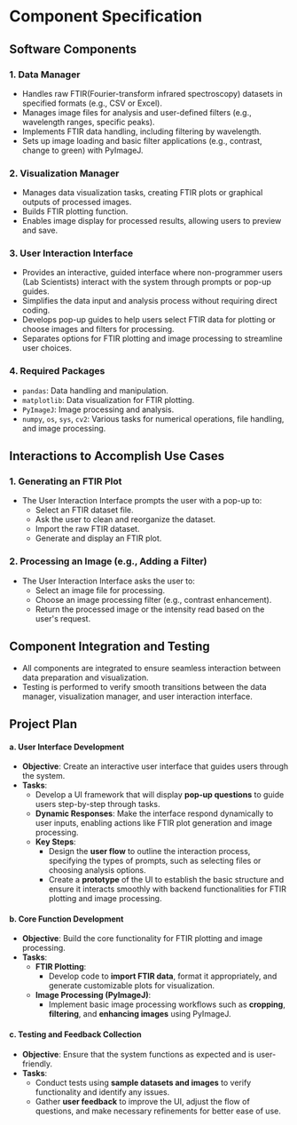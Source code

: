 # Component Specification

## Software Components

### 1. Data Manager
- Handles raw FTIR(Fourier-transform infrared spectroscopy) datasets in specified formats (e.g., CSV or Excel).
- Manages image files for analysis and user-defined filters (e.g., wavelength ranges, specific peaks).
- Implements FTIR data handling, including filtering by wavelength.
- Sets up image loading and basic filter applications (e.g., contrast, change to green) with PyImageJ.

### 2. Visualization Manager
- Manages data visualization tasks, creating FTIR plots or graphical outputs of processed images.
- Builds FTIR plotting function.
- Enables image display for processed results, allowing users to preview and save.

### 3. User Interaction Interface
- Provides an interactive, guided interface where non-programmer users (Lab Scientists) interact with the system through prompts or pop-up guides.
- Simplifies the data input and analysis process without requiring direct coding.
- Develops pop-up guides to help users select FTIR data for plotting or choose images and filters for processing.
- Separates options for FTIR plotting and image processing to streamline user choices.

### 4. Required Packages
- `pandas`: Data handling and manipulation.
- `matplotlib`: Data visualization for FTIR plotting.
- `PyImageJ`: Image processing and analysis.
- `numpy`, `os`, `sys`, `cv2`: Various tasks for numerical operations, file handling, and image processing.

## Interactions to Accomplish Use Cases

### 1. Generating an FTIR Plot
- The User Interaction Interface prompts the user with a pop-up to:
  - Select an FTIR dataset file.
  - Ask the user to clean and reorganize the dataset.
  - Import the raw FTIR dataset.
  - Generate and display an FTIR plot.

### 2. Processing an Image (e.g., Adding a Filter)
- The User Interaction Interface asks the user to:
  - Select an image file for processing.
  - Choose an image processing filter (e.g., contrast enhancement).
  - Return the processed image or the intensity read based on the user's request.

## Component Integration and Testing
- All components are integrated to ensure seamless interaction between data preparation and visualization.
- Testing is performed to verify smooth transitions between the data manager, visualization manager, and user interaction interface.

## Project Plan

#### **a. User Interface Development**
- **Objective**: Create an interactive user interface that guides users through the system.
- **Tasks**:
  - Develop a UI framework that will display **pop-up questions** to guide users step-by-step through tasks.
  - **Dynamic Responses**: Make the interface respond dynamically to user inputs, enabling actions like FTIR plot generation and image processing.
  - **Key Steps**:
    - Design the **user flow** to outline the interaction process, specifying the types of prompts, such as selecting files or choosing analysis options.
    - Create a **prototype** of the UI to establish the basic structure and ensure it interacts smoothly with backend functionalities for FTIR plotting and image processing.

#### **b. Core Function Development**
- **Objective**: Build the core functionality for FTIR plotting and image processing.
- **Tasks**:
  - **FTIR Plotting**:
    - Develop code to **import FTIR data**, format it appropriately, and generate customizable plots for visualization.
  - **Image Processing (PyImageJ)**:
    - Implement basic image processing workflows such as **cropping**, **filtering**, and **enhancing images** using PyImageJ.

#### **c. Testing and Feedback Collection**
- **Objective**: Ensure that the system functions as expected and is user-friendly.
- **Tasks**:
  - Conduct tests using **sample datasets and images** to verify functionality and identify any issues.
  - Gather **user feedback** to improve the UI, adjust the flow of questions, and make necessary refinements for better ease of use.